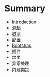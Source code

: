 # Summary

* [Introduction](README.md)
* [源起](vanilla-start.md)
* [概览](overview.md)
* [配置](config.md)
* [Bootstrap](bootstrap.md)
* 插件
* 路由
* 异常处理
* 内建类包

